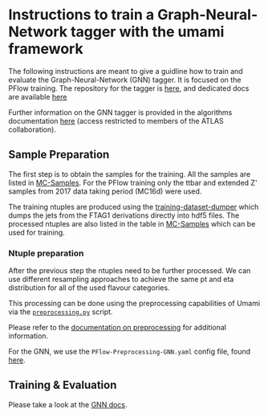 # Instructions to train a Graph-Neural-Network tagger with the umami framework

The following instructions are meant to give a guidline how to train and evaluate the Graph-Neural-Network (GNN) tagger. It is focused on the PFlow training. The repository for the tagger is [here](https://gitlab.cern.ch/atlas-flavor-tagging-tools/algorithms/GNNJetTagger), and dedicated docs are available [here](https://ftag-gnn.docs.cern.ch/)

Further information on the GNN tagger is provided in the algorithms documentation [here](https://ftag-docs.docs.cern.ch/algorithms/taggers/GN1/) (access restricted to members of the ATLAS collaboration).

## Sample Preparation

The first step is to obtain the samples for the training. All the samples are listed in [MC-Samples](https://ftag-docs.docs.cern.ch/samples/sample_list/). For the PFlow training only the ttbar and extended Z' samples from 2017 data taking period (MC16d) were used.

The training ntuples are produced using the [training-dataset-dumper](https://gitlab.cern.ch/atlas-flavor-tagging-tools/training-dataset-dumper) which dumps the jets from the FTAG1 derivations directly into hdf5 files. The processed ntuples are also listed in the table in [MC-Samples](https://ftag-docs.docs.cern.ch/samples/sample_list/) which can be used for training. 

### Ntuple preparation

After the previous step the ntuples need to be further processed. We can use different resampling approaches to achieve the same pt and eta distribution for all of the used flavour categories.

This processing can be done using the preprocessing capabilities of Umami via the [`preprocessing.py`](https://gitlab.cern.ch/atlas-flavor-tagging-tools/algorithms/umami/-/blob/master/umami/preprocessing.py) script.

Please refer to the [documentation on preprocessing](https://umami-docs.web.cern.ch/preprocessing/Overview/) for additional information.

For the GNN, we use the `PFlow-Preprocessing-GNN.yaml` config file, found [here](https://gitlab.cern.ch/atlas-flavor-tagging-tools/algorithms/umami-config-tags/-/blob/master/offline/PFlow-Preprocessing-GNN.yaml).

## Training & Evaluation

Please take a look at the [GNN docs](https://ftag-gnn.docs.cern.ch/).
